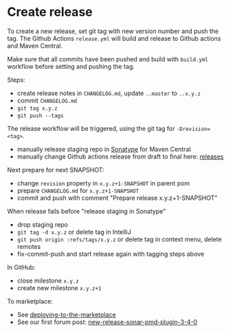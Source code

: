 # Create release

To create a new release, set git tag with new version number and push the tag.
The Github Actions `release.yml` will build and release to Github actions and Maven Central.

Make sure that all commits have been pushed and build 
with `build.yml` workflow before setting and pushing the tag.

Steps:
- create release notes in `CHANGELOG.md`, update `..master` to `..x.y.z`
- commit `CHANGELOG.md`
- `git tag x.y.z`
- `git push --tags`

The release workflow will be triggered, using the git tag for `-Drevision=<tag>`. 

- manually release staging repo in [Sonatype](https://oss.sonatype.org/#welcome) for Maven Central
- manually change Github actions release from draft to final here: [releases](https://github.com/jborgers/sonar-pmd/releases)

Next prepare for next SNAPSHOT:

- change `revision` property in `x.y.z+1-SNAPSHOT` in parent pom
- prepare `CHANGELOG.md` for `x.y.z+1-SNAPSHOT`
- commit and push with comment "Prepare release x.y.z+1-SNAPSHOT"

When release fails before "release staging in Sonatype"
- drop staging repo
- `git tag -d x.y.z` or delete tag in IntelliJ
- `git push origin :refs/tags/x.y.z` or delete tag in context menu, delete remotes
- fix-commit-push and start release again with tagging steps above

In GitHub:

- close milestone `x.y.z`
- create new milestone `x.y.z+1`

To marketplace:

- See [deploying-to-the-marketplace](https://community.sonarsource.com/t/deploying-to-the-marketplace/35236)
- See our first forum post: [new-release-sonar-pmd-plugin-3-4-0](https://community.sonarsource.com/t/new-release-sonar-pmd-plugin-3-4-0/63091)
